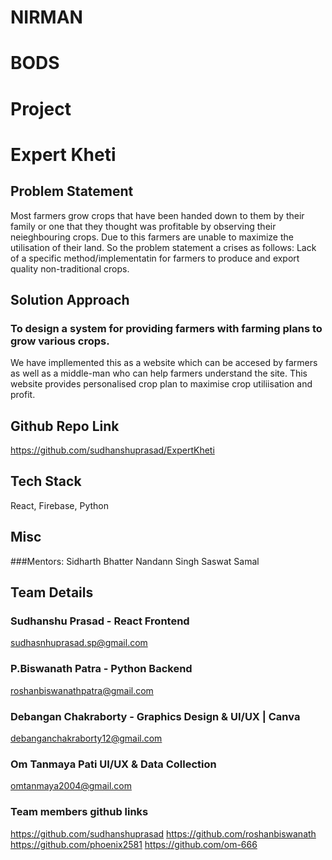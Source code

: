 # NIRMAN
# BODS


# Project 
# Expert Kheti



## Problem Statement
Most farmers grow crops that have been handed down to them by their family or one that they thought was profitable by observing their neieghbouring crops.
Due to this farmers are unable to maximize the utilisation of their land.
So the problem statement a crises as follows:
Lack of a specific method/implementatin for farmers to produce and export quality non-traditional crops.

## Solution Approach
### To design a system for providing farmers with farming plans to grow various crops.
We have impllemented this as a website which can be accesed by farmers as well as a middle-man who can help farmers understand the site.
This website provides personalised crop plan to maximise crop utiliisation and profit.

## Github Repo Link
https://github.com/sudhanshuprasad/ExpertKheti

## Tech Stack
React, Firebase, Python

## Misc
###Mentors:
Sidharth Bhatter
Nandann Singh
Saswat Samal

## Team Details 
### Sudhanshu Prasad - React Frontend
sudhasnhuprasad.sp@gmail.com
### P.Biswanath Patra - Python Backend
roshanbiswanathpatra@gmail.com
### Debangan Chakraborty - Graphics Design & UI/UX | Canva
debanganchakraborty12@gmail.com
### Om Tanmaya Pati UI/UX & Data Collection
omtanmaya2004@gmail.com

### Team members github links
https://github.com/sudhanshuprasad
https://github.com/roshanbiswanath
https://github.com/phoenix2581
https://github.com/om-666
